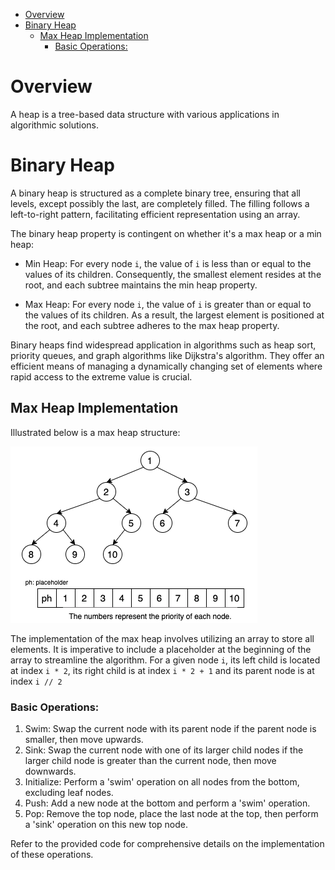 - [Overview](#overview)
- [Binary Heap](#binary-heap)
  - [Max Heap Implementation](#max-heap-implementation)
    - [Basic Operations:](#basic-operations)


# Overview
A heap is a tree-based data structure with various applications in algorithmic solutions.


# Binary Heap
A binary heap is structured as a complete binary tree, ensuring that all levels, except possibly the last, are completely filled. The filling follows a left-to-right pattern, facilitating efficient representation using an array.

The binary heap property is contingent on whether it's a max heap or a min heap:

- Min Heap: For every node `i`, the value of `i` is less than or equal to the values of its children. Consequently, the smallest element resides at the root, and each subtree maintains the min heap property.

- Max Heap: For every node `i`, the value of `i` is greater than or equal to the values of its children. As a result, the largest element is positioned at the root, and each subtree adheres to the max heap property.

Binary heaps find widespread application in algorithms such as heap sort, priority queues, and graph algorithms like Dijkstra's algorithm. They offer an efficient means of managing a dynamically changing set of elements where rapid access to the extreme value is crucial.

## Max Heap Implementation
Illustrated below is a max heap structure: 

![max heap](binary_heap.png)

The implementation of the max heap involves utilizing an array to store all elements. It is imperative to include a placeholder at the beginning of the array to streamline the algorithm. For a given node `i`, its left child is located at index `i * 2`, its right child is at index `i * 2 + 1` and its parent node is at index `i // 2`

### Basic Operations:
1. Swim: Swap the current node with its parent node if the parent node is smaller, then move upwards.
2. Sink: Swap the current node with one of its larger child nodes if the larger child node is greater than the current node, then move downwards.
3. Initialize: Perform a 'swim' operation on all nodes from the bottom, excluding leaf nodes.
4. Push: Add a new node at the bottom and perform a 'swim' operation.
5. Pop: Remove the top node, place the last node at the top, then perform a 'sink' operation on this new top node.

Refer to the provided code for comprehensive details on the implementation of these operations.